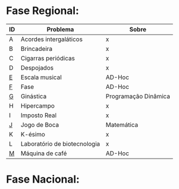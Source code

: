 # **Fase Regional:**

| ID  |  Problema  | Sobre |
| - | ------------------- | -------- |
| A |  Acordes intergaláticos |  x |
| B |  Brincadeira |  x |
| C |  Cigarras periódicas |  x |
| D |  Despojados |  x |
| [E]() |  Escala musical |  AD-Hoc |
| [F]() |  Fase |  AD-Hoc |
| [G]() |  Ginástica |  Programação Dinâmica |
| H |  Hipercampo |  x |
| I |  Imposto Real |  x |
| [J]() |  Jogo de Boca |  Matemática |
| K |  K-ésimo |  x |
| L |  Laboratório de biotecnologia |  x |
| [M]() |  Máquina de café |  AD-Hoc |

# **Fase Nacional:**
